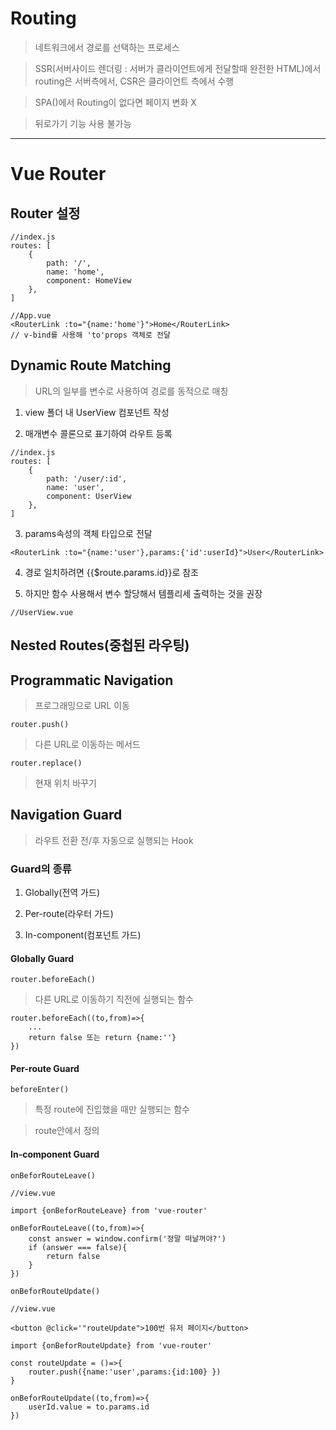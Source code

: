 # Routing

> 네트워크에서 경로를 선택하는 프로세스

> SSR(서버사이드 렌더링 : 서버가 클라이언트에게 전달할때 완전한 HTML)에서 routing은 서버측에서, CSR은 클라이언트 측에서 수행

> SPA()에서 Routing이 없다면 페이지 변화 X

> 뒤로가기 기능 사용 불가능

---

# Vue Router

## Router 설정

```
//index.js
routes: [
    {
        path: '/',
        name: 'home',
        component: HomeView
    },
]

//App.vue
<RouterLink :to="{name:'home'}">Home</RouterLink>
// v-bind를 사용해 'to'props 객체로 전달
```

## Dynamic Route Matching

> URL의 일부를 변수로 사용하여 경로를 동적으로 매칭

1. view 폴더 내 UserView 컴포넌트 작성

2. 매개변수 콜론으로 표기하여 라우트 등록

```
//index.js
routes: [
    {
        path: '/user/:id',
        name: 'user',
        component: UserView
    },
]
```

3. params속성의 객체 타입으로 전달

```
<RouterLink :to="{name:'user'},params:{'id':userId}">User</RouterLink>
```

4. 경로 일치하려면 {{$route.params.id}}로 참조

5. 하지만 함수 사용해서 변수 할당해서 템플리세 출력하는 것을 권장

```
//UserView.vue
```

## Nested Routes(중첩된 라우팅)

## Programmatic Navigation

> 프로그래밍으로 URL 이동

``router.push()``

> 다른 URL로 이동하는 메서드

``router.replace()``

> 현재 위치 바꾸기

## Navigation Guard

> 라우트 전환 전/후 자동으로 실행되는 Hook

### Guard의 종류

1. Globally(전역 가드)

2. Per-route(라우터 가드)

3. In-component(컴포넌트 가드)

#### Globally Guard

``router.beforeEach()``

> 다른 URL로 이동하기 직전에 실행되는 함수

```
router.beforeEach((to,from)=>{
    ...
    return false 또는 return {name:''}
})
```

#### Per-route Guard

``beforeEnter()``

> 특정 route에 진입했을 때만 실행되는 함수

> route안에서 정의

#### In-component Guard

``onBeforRouteLeave()``

```
//view.vue

import {onBeforRouteLeave} from 'vue-router'

onBeforRouteLeave((to,from)=>{
    const answer = window.confirm('정말 떠날꺼야?')
    if (answer === false){
        return false
    }
})
```

``onBeforRouteUpdate()``

```
//view.vue

<button @click='"routeUpdate">100번 유저 페이지</button>

import {onBeforRouteUpdate} from 'vue-router'

const routeUpdate = ()=>{
    router.push({name:'user',params:{id:100} })
}

onBeforRouteUpdate((to,from)=>{
    userId.value = to.params.id
})
```